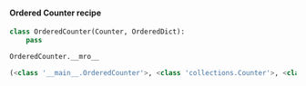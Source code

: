 #### Ordered Counter recipe
```python
class OrderedCounter(Counter, OrderedDict):
    pass
```
```python
OrderedCounter.__mro__

(<class '__main__.OrderedCounter'>, <class 'collections.Counter'>, <class 'collections.OrderedDict'>, <class 'dict'>, <class 'object'>)
```
